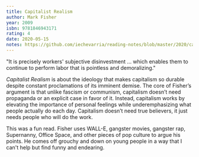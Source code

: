 ```yaml
---
title: Capitalist Realism
author: Mark Fisher
year: 2009
isbn: 9781846943171
rating: 4
date: 2020-05-15
notes: https://github.com/iechevarria/reading-notes/blob/master/2020/capitalist-realism-fisher-2009.md
---
```


<p class="quote">
 "It is precisely workers' subjective disinvestment ... which enables them to continue to perform labor that is pointless and demoralizing."
</p>

_Capitalist Realism_ is about the ideology that makes capitalism so durable despite constant proclamations of its imminent demise. The core of Fisher’s argument is that unlike fascism or communism, capitalism doesn’t need propaganda or an explicit case in favor of it. Instead, capitalism works by elevating the importance of personal feelings while underemphasizing what people actually do each day. Capitalism doesn’t need true believers, it just needs people who will do the work.

This was a fun read. Fisher uses WALL-E, gangster movies, gangster rap, Supernanny, Office Space, and other pieces of pop culture to argue his points. He comes off grouchy and down on young people in a way that I can't help but find funny and endearing.
